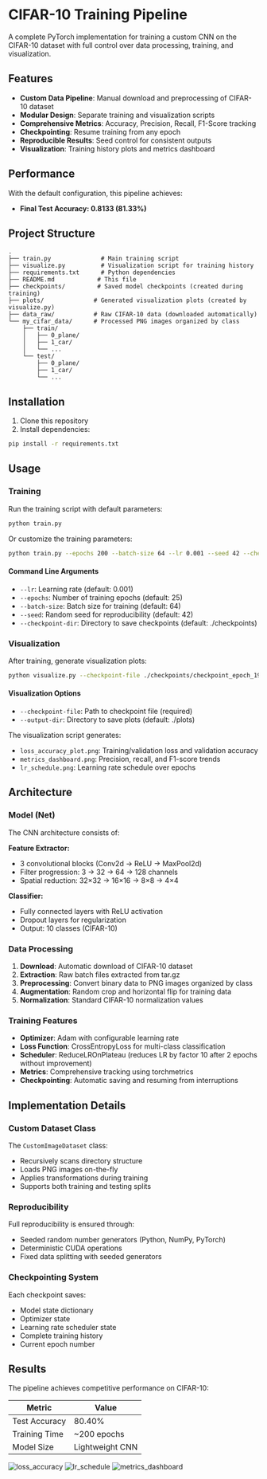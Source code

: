 # CIFAR-10 Training Pipeline

A complete PyTorch implementation for training a custom CNN on the CIFAR-10 dataset with full control over data processing, training, and visualization.

## Features

- **Custom Data Pipeline**: Manual download and preprocessing of CIFAR-10 dataset
- **Modular Design**: Separate training and visualization scripts
- **Comprehensive Metrics**: Accuracy, Precision, Recall, F1-Score tracking
- **Checkpointing**: Resume training from any epoch
- **Reproducible Results**: Seed control for consistent outputs
- **Visualization**: Training history plots and metrics dashboard

## Performance

With the default configuration, this pipeline achieves:
- **Final Test Accuracy: 0.8133 (81.33%)**

## Project Structure

```
.
├── train.py              # Main training script
├── visualize.py          # Visualization script for training history
├── requirements.txt      # Python dependencies
├── README.md            # This file
├── checkpoints/         # Saved model checkpoints (created during training)
├── plots/              # Generated visualization plots (created by visualize.py)
├── data_raw/           # Raw CIFAR-10 data (downloaded automatically)
└── my_cifar_data/      # Processed PNG images organized by class
    ├── train/
    │   ├── 0_plane/
    │   ├── 1_car/
    │   └── ...
    └── test/
        ├── 0_plane/
        ├── 1_car/
        └── ...
```

## Installation

1. Clone this repository
2. Install dependencies:
```bash
pip install -r requirements.txt
```

## Usage

### Training

Run the training script with default parameters:
```bash
python train.py
```

Or customize the training parameters:
```bash
python train.py --epochs 200 --batch-size 64 --lr 0.001 --seed 42 --checkpoint-dir ./checkpoints
```

#### Command Line Arguments

- `--lr`: Learning rate (default: 0.001)
- `--epochs`: Number of training epochs (default: 25)
- `--batch-size`: Batch size for training (default: 64)
- `--seed`: Random seed for reproducibility (default: 42)
- `--checkpoint-dir`: Directory to save checkpoints (default: ./checkpoints)

### Visualization

After training, generate visualization plots:
```bash
python visualize.py --checkpoint-file ./checkpoints/checkpoint_epoch_199.pth
```

#### Visualization Options

- `--checkpoint-file`: Path to checkpoint file (required)
- `--output-dir`: Directory to save plots (default: ./plots)

The visualization script generates:
- `loss_accuracy_plot.png`: Training/validation loss and validation accuracy
- `metrics_dashboard.png`: Precision, recall, and F1-score trends
- `lr_schedule.png`: Learning rate schedule over epochs

## Architecture

### Model (Net)

The CNN architecture consists of:

**Feature Extractor:**
- 3 convolutional blocks (Conv2d → ReLU → MaxPool2d)
- Filter progression: 3 → 32 → 64 → 128 channels
- Spatial reduction: 32×32 → 16×16 → 8×8 → 4×4

**Classifier:**
- Fully connected layers with ReLU activation
- Dropout layers for regularization
- Output: 10 classes (CIFAR-10)

### Data Processing

1. **Download**: Automatic download of CIFAR-10 dataset
2. **Extraction**: Raw batch files extracted from tar.gz
3. **Preprocessing**: Convert binary data to PNG images organized by class
4. **Augmentation**: Random crop and horizontal flip for training data
5. **Normalization**: Standard CIFAR-10 normalization values

### Training Features

- **Optimizer**: Adam with configurable learning rate
- **Loss Function**: CrossEntropyLoss for multi-class classification
- **Scheduler**: ReduceLROnPlateau (reduces LR by factor 10 after 2 epochs without improvement)
- **Metrics**: Comprehensive tracking using torchmetrics
- **Checkpointing**: Automatic saving and resuming from interruptions

## Implementation Details

### Custom Dataset Class

The `CustomImageDataset` class:
- Recursively scans directory structure
- Loads PNG images on-the-fly
- Applies transformations during training
- Supports both training and testing splits

### Reproducibility

Full reproducibility is ensured through:
- Seeded random number generators (Python, NumPy, PyTorch)
- Deterministic CUDA operations
- Fixed data splitting with seeded generators

### Checkpointing System

Each checkpoint saves:
- Model state dictionary
- Optimizer state
- Learning rate scheduler state
- Complete training history
- Current epoch number

## Results

The pipeline achieves competitive performance on CIFAR-10:

| Metric | Value |
|--------|-------|
| Test Accuracy | 80.40% |
| Training Time | ~200 epochs |
| Model Size | Lightweight CNN |

![loss_accuracy](./plots/loss_accuracy_plot.png)
![lr_schedule](./plots/lr_schedule.png)
![metrics_dashboard](./plots/metrics_dashboard.png)

